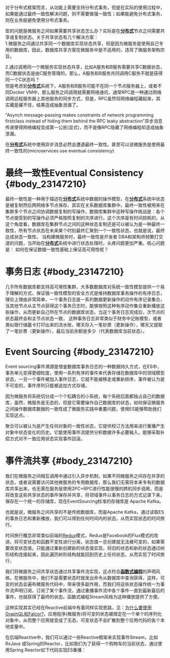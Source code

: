 对于分布式框架而言，从功能上需要支持分布式事务，但是在实际的使用过程中，如果能通过最终一致性解决问题，则不需要做强一致性；如果能避免分布式事务，则在业务层避免使用分布式事务。

型的问题是微服务之间如果需要共享状态怎么办？实际是在[**分布式**](http://www.jdon.com/DistributedSystems.html)节点之间需要共享或复制状态。关于共享状态有几个解决方案：  
1.微服务之间通过共享同一个数据库实现状态共享，但是因为微服务是使用自己专用的数据库，因此，数据库共享方案在微服务中是不适用的，违背了微服务架构宗旨。

2.通过调用同一个微服务实现状态共享，比如A服务和B服务需要共享C数据状态，而C数据状态是由C服务管理的，那么，A服务和B服务共同调用C服务不就是获得同一个C状态吗？  
但是考虑到[**分布式**](http://www.jdon.com/DistributedSystems.html)系统下，A服务和B服务可能不在同一个节点服务器上，或者不同Docker VM中，那么服务之间调用就需要网络通讯，通常RPC是一种通过网络调用远程服务器上其他服务的同步方式，但是，RPC虽然将网络编程藏起来，其实藏是藏不住，结果造成抽象泄漏了。

"Asynch message-passing makes constraints of network programming firstclass instead of hiding them behind the RPC leaky abstraction"异步消息传递使得网络编程变成第一公民\(显式\)，而不是像RPC隐藏了网络编程却造成抽象泄漏。

在[**分布式**](http://www.jdon.com/DistributedSystems.html)系统中使用异步消息必然会遭遇最终一致性。甚至可以说微服务是使用最终一致性的\(microservices use eventual consistency\)

# **最终一致性Eventual Consistency** {#body_23147210}

最终一致性是一种用于描述在[**分布式**](http://www.jdon.com/DistributedSystems.html)系统中数据的操作模型，在[**分布式**](http://www.jdon.com/DistributedSystems.html)系统中状态是被复制然后跨网络多节点保存，其实在关系数据库集群中，最终一致性被用来在集群多个节点之间协调数据复制的写操作，数据库集群中这种写操作挑战是：各个节点接受到的写操作必须严格按照复制的次序进行，这个次序是有时间损耗的，从这个角度看，数据库在集群节点之间的这种状态复制还是可以被认为是一种最终一致性，所有节点状态在未来某个时刻最终汇聚到一个一致性状态，也就是说，最终达成状态一致性。  当构建微服务时，最终一致性是开发者 DBA和架构师频繁打交道的问题，当开始在[**分布式**](http://www.jdon.com/DistributedSystems.html)系统中进行状态处理时，头疼问题更加严重。核心问题是：  如何在保证数据一致性基础上保证高可用性呢？

# **事务日志** {#body_23147210}

几乎所有数据库都支持高可用性集群，大多数数据库对系统一致性模型提供一个易于理解的方式，保证强一致性模型的安全方式是维持数据库事务操作的有序日志，理论上理由非常简单，一个事务日志是一系列数据更新操作的动作有序记录集合，当其他节点从主节点获得这个事务日志时，能够按照这种有序动作集合重新播放这些操作，从而更新自己所在节点的数据库状态，当这个事务日志完成后，次节点的状态最终会和主节点状态一致，  这种事务日志非常类似于财务中记账模型，或者类似银行储蓄卡打印出来的流水账，哪天存入一笔钞票（更新操作），哪天又提取了一笔钞票（更新操作），最后当前余额是多少（代表数据库当前状态）。

# **Event Sourcing** {#body_23147210}

Event sourcing事件溯源是借鉴数据库事务日志的一种数据持久方式，在ES中，事务单元变得更细粒度，使用一系列有序的事件来代表存储在数据库中的领域模型状态，一旦一个事件被加入事件日志，它就不能被移走或重新排序，事件被认为是不可变的，事件序列只能被追加方式存储。

因为微服务将系统切分成一个个松耦合的小系统，每个系统后面都独占自己的数据库，虽然，微服务是无态的，但是它需要操作自己数据库的状态，如何保证微服务之间操作数据库数据的一致性成了微服务实践中重要问题，使用ES能够帮助我们实现这点。.

聚合可以被认为是产生任何对象的一致性状态，它提供校订方法用来进行重播产生对象中状态变化的历史。它能使用事件流提供分析数据许多必要输入，能够采取补偿方式对不一致应用状态实现事件回滚。

# **事件流共享** {#body_23147210}

我们在微服务之间相互调用中通过引入异步机制，如果不同微服务之间存在共享的状态，或者说需要访问其他微服务的专用数据库，那么我们无需将本来专有的数据库共享出来，也无需在服务层使用2PC+RPC进行性能很慢的跨机同步调用，而是将改变这些共享状态的事件保存并共享，将领域事件以事务日志的方式记录下来，保存在一个统一的存储库，现在EventSourcing标准的存储库是 Apache Kafka。  
  
也就是说，微服务之间共享的不是传统数据库，而是Apache Kafka，通过读取ES的事务日志和重新播放，我们可以得到任何时间内的状态，从而实现状态的时间旅行。  
  
时间旅行概念非常类似前端的[Redux](http://www.jdon.com/idea/redux.html)模式，Redux是Facebook的Flux模式的改进，将可变状态和函数不变性进行分离，状态值一旦创建就无法被可变的，如果需要改变状态值，只能通过重新创建新的状态值实现，将旧的状态和新的状态通过树形结构连接起来，因此遍历树形结构就能回到历史上任何状态，从而实现了时间旅行，  
  
我们将微服务之间共享状态通过共享事件流实现，这点符合[**函数式编程**](http://www.jdon.com/functional.html)的声明风格，在微服务中，我们不是需要状态时就发出命令从数据库中查询获得，这样，可变的状态会遍布微服务代码中，带来很多副作用，而我们将这些状态操作统一为事件流声明订阅，订阅了某个事件流，通过重播事件流中各个事件一直到最新最后的事件，也就获得了最终的状态。函数式编程Stream风格为这种播放提供了方便。  
  
这种实现其实已经在Reactive前端中有着同样实现思路，见：[为什么要使用GraphQL和Falcor?](http://www.jdon.com/47971)，应用程序\(微服务\)将可变的状态被限定在一个单个的序列化对象中，从而整个应用就变成了无态，可变状态不会扩散到整个应用代码的各个本地变量中。  
  
在后端Reactive中，我们可以通过一些Reactive框架来实现事件Stream，比如RxJava 或Spring的Reactor，比如我们为了获得一个购物车的当前状态，通过使用Spring Reactor如下代码实现ES重播：



